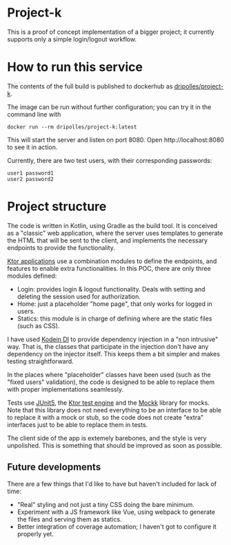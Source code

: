 # Project-k

This is a proof of concept implementation of a bigger project; it currently supports only a simple login/logout workflow.

# How to run this service

The contents of the full build is published to dockerhub as [dripolles/project-k](https://hub.docker.com/repository/docker/dripolles/project-k).

The image can be run without further configuration; you can try it in the command line with

```
docker run --rm dripolles/project-k:latest
```

This will start the server and listen on port 8080. Open http://localhost:8080 to see it in action.

Currently, there are two test users, with their corresponding passwords:

```
user1 password1
user2 password2
```

# Project structure

The code is written in Kotlin, using Gradle as the build tool. It is conceived as a "classic" web application, where the server uses templates to generate the HTML that will be sent to the client, and implements the necessary endpoints to provide the functionality.

[Ktor applications](https://ktor.io/servers/application.html) use a combination modules to define the endpoints, and features to enable extra functionalities. In this POC, there are only three modules defined:
* Login: provides login & logout functionality. Deals with setting and deleting the session used for authorization.
* Home: just a placeholder "home page", that only works for logged in users.
* Statics: this module is in charge of defining where are the static files (such as CSS).

I have used [Kodein DI](https://kodein.org/di/) to provide dependency injection in a "non intrusive" way. That is, the classes that participate in the injection don't have any dependency on the injector itself. This keeps them a bit simpler and makes testing straightforward.

In the places where "placeholder" classes have been used (such as the "fixed users" validation), the code is designed to be able to replace them with proper implementations seamlessly.

Tests use [JUnit5](https://junit.org/junit5/docs/current/user-guide/), the [Ktor test engine](https://ktor.io/servers/testing.html) and the [Mockk](https://mockk.io/) library for mocks. Note that this library does not need everything to be an interface to be able to replace it with a mock or stub, so the code does not create "extra" interfaces just to be able to replace them in tests.

The client side of the app is extemely barebones, and the style is very unpolished. This is something that should be improved as soon as possible.

## Future developments

There are a few things that I'd like to have but haven't included for lack of time:

* "Real" styling and not just a tiny CSS doing the bare minimum.
* Experiment with a JS framework like Vue, using webpack to generate the files and serving them as statics.
* Better integration of coverage automation; I haven't got to configure it properly yet.
